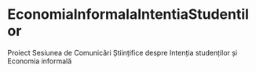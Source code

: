 # EconomiaInformalaIntentiaStudentilor
Proiect Sesiunea de Comunicări Științifice despre Intenția studenților și Economia informală
